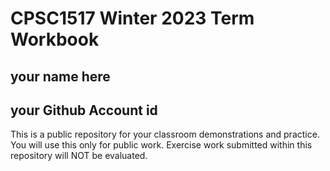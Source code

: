 # CPSC1517 Winter 2023 Term Workbook

## your name here

## your Github Account id

This is a public repository for your classroom demonstrations and practice. You will use this only for public work. Exercise work submitted within this repository will NOT be evaluated.
